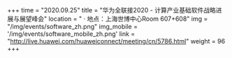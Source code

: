 +++ 
time = "2020.09.25" 
title = "华为全联接2020 - 计算产业基础软件战略进展与展望峰会" 
location = " · 地点：上海世博中心Room 607+608" 
img = "/img/events/software_zh.png" 
img_mobile = '/img/events/software_mobile_zh.png'
link = "http://live.huawei.com/huaweiconnect/meeting/cn/5786.html"
weight = 96
+++
